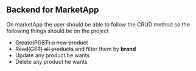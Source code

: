 ## Backend for MarketApp

On marketApp the user should be able to follow the CRUD method so the following things should be on the project

* ~~Create(POST) a new product~~
* ~~Read(GET) all products~~ and filter them by **brand**
* Update any product he wants
* Delete any product he wants
